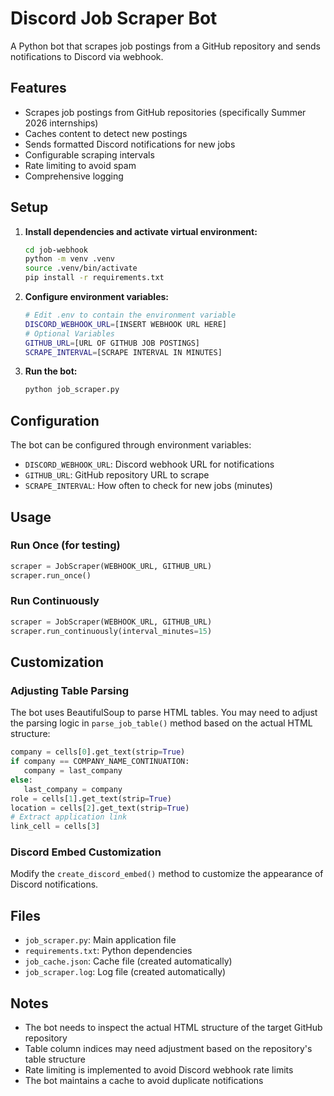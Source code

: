 # Discord Job Scraper Bot

A Python bot that scrapes job postings from a GitHub repository and sends notifications to Discord via webhook.

## Features

- Scrapes job postings from GitHub repositories (specifically Summer 2026 internships)
- Caches content to detect new postings
- Sends formatted Discord notifications for new jobs
- Configurable scraping intervals
- Rate limiting to avoid spam
- Comprehensive logging

## Setup

1. **Install dependencies and activate virtual environment:**
   ```bash
   cd job-webhook
   python -m venv .venv
   source .venv/bin/activate
   pip install -r requirements.txt
   ```

2. **Configure environment variables:**
   ```bash
   # Edit .env to contain the environment variable
   DISCORD_WEBHOOK_URL=[INSERT WEBHOOK URL HERE]
   # Optional Variables
   GITHUB_URL=[URL OF GITHUB JOB POSTINGS]
   SCRAPE_INTERVAL=[SCRAPE INTERVAL IN MINUTES]
   ```

3. **Run the bot:**
   ```bash
   python job_scraper.py
   ```

## Configuration

The bot can be configured through environment variables:

- `DISCORD_WEBHOOK_URL`: Discord webhook URL for notifications
- `GITHUB_URL`: GitHub repository URL to scrape
- `SCRAPE_INTERVAL`: How often to check for new jobs (minutes)

## Usage

### Run Once (for testing)
```python
scraper = JobScraper(WEBHOOK_URL, GITHUB_URL)
scraper.run_once()
```

### Run Continuously
```python
scraper = JobScraper(WEBHOOK_URL, GITHUB_URL)
scraper.run_continuously(interval_minutes=15)
```

## Customization

### Adjusting Table Parsing

The bot uses BeautifulSoup to parse HTML tables. You may need to adjust the parsing logic in `parse_job_table()` method based on the actual HTML structure:

```python
company = cells[0].get_text(strip=True)
if company == COMPANY_NAME_CONTINUATION:
   company = last_company
else:
   last_company = company
role = cells[1].get_text(strip=True)
location = cells[2].get_text(strip=True)  
# Extract application link
link_cell = cells[3]
```

### Discord Embed Customization

Modify the `create_discord_embed()` method to customize the appearance of Discord notifications.

## Files

- `job_scraper.py`: Main application file
- `requirements.txt`: Python dependencies
- `job_cache.json`: Cache file (created automatically)
- `job_scraper.log`: Log file (created automatically)

## Notes

- The bot needs to inspect the actual HTML structure of the target GitHub repository
- Table column indices may need adjustment based on the repository's table structure
- Rate limiting is implemented to avoid Discord webhook rate limits
- The bot maintains a cache to avoid duplicate notifications